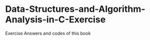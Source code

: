 # Data-Structures-and-Algorithm-Analysis-in-C-Exercise
Exercise Answers and codes of this book
```

```

